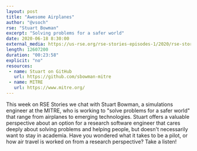 ```yaml
---
layout: post
title: "Awesome Airplanes"
author: "@vsoch"
rse: "Stuart Bowman"
excerpt: "Solving problems for a safer world"
date: 2020-06-18 8:30:00
external_media: https://us-rse.org/rse-stories-episodes-1/2020/rse-stories-stuart-bowman-episode-21.mp3
length: 12607200
duration: "00:23:58"
explicit: "no"
resources:
 - name: Stuart on GitHub
   url: https://github.com/sbowman-mitre
 - name: MITRE
   url: https://www.mitre.org/
--- 
```


This week on RSE Stories we chat with Stuart Bowman, a simulations engineer
at the MITRE, who is working to "solve problems for a safer world" that range
from airplanes to emerging technologies. Stuart offers a valuable perspective
about an option for a research software engineer that cares deeply about
solving problems and helping people, but doesn't necessarily want to stay in
academia. Have you wondered what it takes to be a pilot, or how air travel
is worked on from a research perspective? Take a listen!
